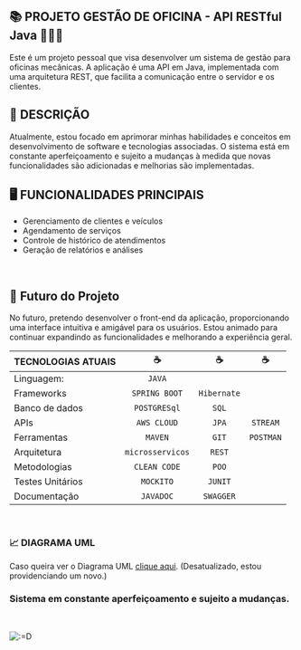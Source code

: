 ## 📚 PROJETO GESTÃO DE OFICINA - API RESTful Java 👨🏻‍💻

Este é um projeto pessoal que visa desenvolver um sistema de gestão para oficinas mecânicas. A aplicação é uma API em Java, implementada com uma arquitetura REST, que facilita a comunicação entre o servidor e os clientes.
<br>

## 📖 DESCRIÇÃO 
Atualmente, estou focado em aprimorar minhas habilidades e conceitos em desenvolvimento de software e tecnologias associadas. O sistema está em constante aperfeiçoamento e sujeito a mudanças à medida que novas funcionalidades são adicionadas e melhorias são implementadas.
<br>

## 🖥️ FUNCIONALIDADES PRINCIPAIS
* Gerenciamento de clientes e veículos
* Agendamento de serviços
* Controle de histórico de atendimentos
* Geração de relatórios e análises
<br>

## 🔮 Futuro do Projeto
No futuro, pretendo desenvolver o front-end da aplicação, proporcionando uma interface intuitiva e amigável para os usuários. Estou animado para continuar expandindo as funcionalidades e melhorando a experiência geral.


|TECNOLOGIAS ATUAIS|          ☕️         |            ☕️         |              ☕️            |
|:-----------------|:-------------------:|:---------------------:|:---------------------------:|
|Linguagem: | <code>JAVA</code>          |                        |                            |
|Frameworks| <code>SPRING BOOT</code>    |<code>Hibernate</code>  |                            |
|Banco de dados| <code>POSTGRESql</code> |<code>SQL</code>        |                            |
|APIs| <code>AWS CLOUD</code>            |<code>JPA</code>        |<code>STREAM</code>         |
|Ferramentas| <code>MAVEN</code>         |<code>GIT</code>        |<code>POSTMAN</code>        |
|Arquitetura|<code>microsservicos</code> |<code>REST</code>       |                            |
|Metodologias| <code>CLEAN CODE</code>   |<code>POO</code>        |                            |
|Testes Unitários| <code>MOCKITO</code>  |<code>JUNIT</code>      |                            |
|Documentação| <code>JAVADOC</code>      |<code>SWAGGER</code>    |                            |
<br>

### 📈 DIAGRAMA UML
Caso queira ver o Diagrama UML [clique aqui](https://whimsical.com/oficina-Hxn7YQc8Y8spF1ngAmHphM). (Desatualizado, estou providenciando um novo.)
<br>

### Sistema em constante aperfeiçoamento e sujeito a mudanças.
<br>

![:=D](https://markdownlivepreview.com/image/sample.webp ":D")
